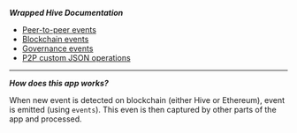 ***Wrapped Hive Documentation***

* [Peer-to-peer events](p2pEvents.md)
* [Blockchain events](blockchainEvents.md)
* [Governance events](governanceEvents.md)
* [P2P custom JSON operations](customJsonP2P.md)

---

***How does this app works?***

When new event is detected on blockchain (either Hive or Ethereum), event is emitted (using `events`).
This even is then captured by other parts of the app and processed.
